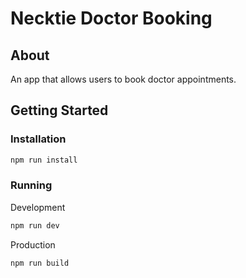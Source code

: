 # Necktie Doctor Booking

## About

An app that allows users to book doctor appointments.

## Getting Started

### Installation

```bash
npm run install
```

### Running

Development

```bash
npm run dev
```

Production

```bash
npm run build
```
